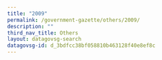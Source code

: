```yaml
---
title: "2009"
permalink: /government-gazette/others/2009/
description: ""
third_nav_title: Others
layout: datagovsg-search
datagovsg-id: d_3bdfcc38bf058810b463128f40e8ef8c
---
```

